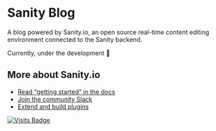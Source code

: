 # Sanity Blog

A blog powered by Sanity.io, an open source real-time content editing environment connected to the Sanity backend.

Currently, under the development 🚧

## More about Sanity.io

- [Read “getting started” in the docs](https://www.sanity.io/docs/introduction/getting-started?utm_source=readme)
- [Join the community Slack](https://slack.sanity.io/?utm_source=readme)
- [Extend and build plugins](https://www.sanity.io/docs/content-studio/extending?utm_source=readme)

[![Visits Badge](https://badges.pufler.dev/visits/kevinadhiguna/sanity-blog)](https://github.com/kevinadhiguna)

